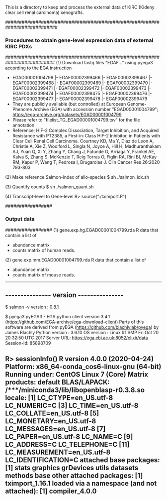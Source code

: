 This is a directory to keep and process the external data of KIRC (Kideny clear cell renal carcinoma) xenografts. 

###########################################################################
### Procedures to obtain gene-level expression data of external KIRC PDXs
##########################################################################
(1) Download fastq files "EGAF..."  using pyega3 according to the EGA instruction
- EGAD00001004799
  |- EGAF00002399466
  |- EGAF00002399467
  |- EGAF00002399468
  |- EGAF00002399469
  |- EGAF00002399470
  |- EGAF00002399471
  |- EGAF00002399472
  |- EGAF00002399473
  |- EGAF00002399474
  |- EGAF00002399475
  |- EGAF00002399476
  |- EGAF00002399477
  |- EGAF00002399478
  |- EGAF00002399479
- They are publicly available (but controlled) at European Genome-Phenome Archive (EGA) with accession number "EGAD00001004799"; https://ega-archive.org/datasets/EGAD00001004799
- Please refer to "filelist_TG_EGAD00001004799.tsv" for the file annotation 
- Reference;
HIF-2 Complex Dissociation, Target Inhibition, and Acquired Resistance with PT2385, a First-in-Class HIF-2 Inhibitor, in Patients with Clear Cell Renal Cell Carcinoma.
Courtney KD, Ma Y, Diaz de Leon A, Christie A, Xie Z, Woolford L, Singla N, Joyce A, Hill H, Madhuranthakam AJ, Yuan Q, Xi Y, Zhang Y, Chang J, Fatunde O, Arriaga Y, Frankel AE, Kalva S, Zhang S, McKenzie T, Reig Torras O, Figlin RA, Rini BI, McKay RM, Kapur P, Wang T, Pedrosa I, Brugarolas J.
Clin Cancer Res 26:2020 793-803

(2) Make reference Salmon-index of allo-species
$ sh ./salmon_idx.sh

(3) Quantify counts
$ sh ./salmon_quant.sh 

(4) Transcript-level to Gene-level
R> source("./tximport.R")

#################
### Output data 
#################
(1) gene.exp.hg.EGAD00001004799.rda
R data that contain a list of
- abundance matrix
- counts matrix
of human reads.

(2) gene.exp.mm.EGAD00001004799.rda
R data that contain a list of
- abundance matrix
- counts matrix
of mouse reads.

---------------------------------------
--------------- version ---------------
---------------------------------------
$ salmon -v
version : 0.8.1

$ pyega3
pyEGA3 - EGA python client version 3.4.1 (https://github.com/EGA-archive/ega-download-client)
Parts of this software are derived from pyEGA (https://github.com/blachlylab/pyega) by James Blachly
Python version : 3.6.10
OS version : Linux #1 SMP Fri Oct 20 20:32:50 UTC 2017
Server URL: https://ega.ebi.ac.uk:8052/elixir/data
Session-Id: 85898709

R> sessionInfo()
R version 4.0.0 (2020-04-24)
Platform: x86_64-conda_cos6-linux-gnu (64-bit)
Running under: CentOS Linux 7 (Core)
Matrix products: default
BLAS/LAPACK: /***/miniconda3/lib/libopenblasp-r0.3.8.so
locale:
 [1] LC_CTYPE=en_US.utf-8       LC_NUMERIC=C
 [3] LC_TIME=en_US.utf-8        LC_COLLATE=en_US.utf-8
 [5] LC_MONETARY=en_US.utf-8    LC_MESSAGES=en_US.utf-8
 [7] LC_PAPER=en_US.utf-8       LC_NAME=C
 [9] LC_ADDRESS=C               LC_TELEPHONE=C
[11] LC_MEASUREMENT=en_US.utf-8 LC_IDENTIFICATION=C
attached base packages:
[1] stats     graphics  grDevices utils     datasets  methods   base
other attached packages:
[1] tximport_1.16.1
loaded via a namespace (and not attached):
[1] compiler_4.0.0
---------------------------------------

